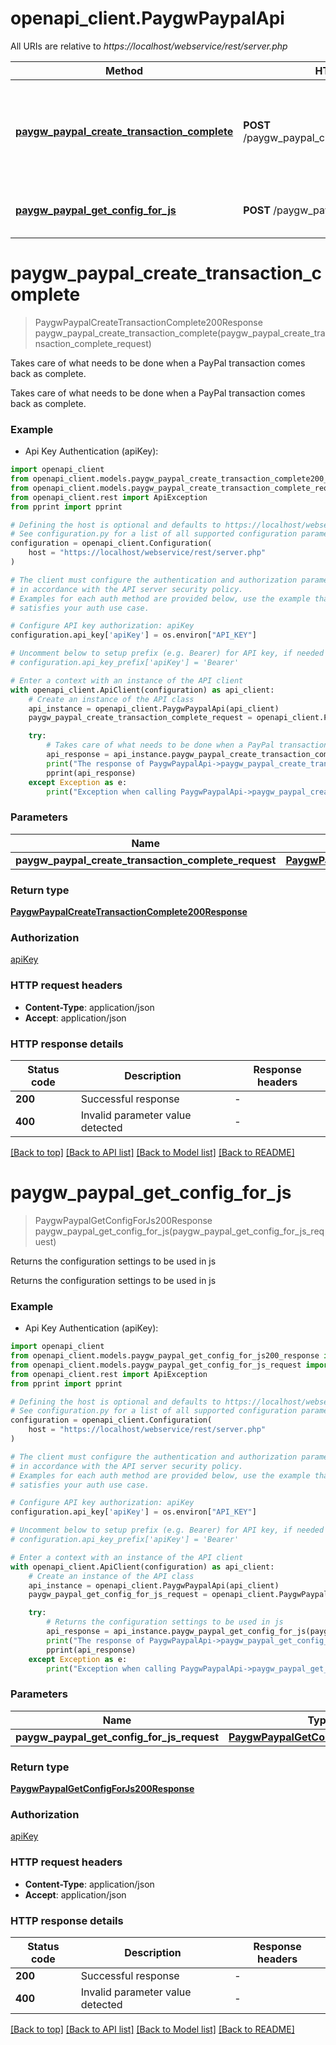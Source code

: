 # openapi_client.PaygwPaypalApi

All URIs are relative to *https://localhost/webservice/rest/server.php*

Method | HTTP request | Description
------------- | ------------- | -------------
[**paygw_paypal_create_transaction_complete**](PaygwPaypalApi.md#paygw_paypal_create_transaction_complete) | **POST** /paygw_paypal_create_transaction_complete | Takes care of what needs to be done when a PayPal transaction comes back as complete.
[**paygw_paypal_get_config_for_js**](PaygwPaypalApi.md#paygw_paypal_get_config_for_js) | **POST** /paygw_paypal_get_config_for_js | Returns the configuration settings to be used in js


# **paygw_paypal_create_transaction_complete**
> PaygwPaypalCreateTransactionComplete200Response paygw_paypal_create_transaction_complete(paygw_paypal_create_transaction_complete_request)

Takes care of what needs to be done when a PayPal transaction comes back as complete.

Takes care of what needs to be done when a PayPal transaction comes back as complete.

### Example

* Api Key Authentication (apiKey):

```python
import openapi_client
from openapi_client.models.paygw_paypal_create_transaction_complete200_response import PaygwPaypalCreateTransactionComplete200Response
from openapi_client.models.paygw_paypal_create_transaction_complete_request import PaygwPaypalCreateTransactionCompleteRequest
from openapi_client.rest import ApiException
from pprint import pprint

# Defining the host is optional and defaults to https://localhost/webservice/rest/server.php
# See configuration.py for a list of all supported configuration parameters.
configuration = openapi_client.Configuration(
    host = "https://localhost/webservice/rest/server.php"
)

# The client must configure the authentication and authorization parameters
# in accordance with the API server security policy.
# Examples for each auth method are provided below, use the example that
# satisfies your auth use case.

# Configure API key authorization: apiKey
configuration.api_key['apiKey'] = os.environ["API_KEY"]

# Uncomment below to setup prefix (e.g. Bearer) for API key, if needed
# configuration.api_key_prefix['apiKey'] = 'Bearer'

# Enter a context with an instance of the API client
with openapi_client.ApiClient(configuration) as api_client:
    # Create an instance of the API class
    api_instance = openapi_client.PaygwPaypalApi(api_client)
    paygw_paypal_create_transaction_complete_request = openapi_client.PaygwPaypalCreateTransactionCompleteRequest() # PaygwPaypalCreateTransactionCompleteRequest | 

    try:
        # Takes care of what needs to be done when a PayPal transaction comes back as complete.
        api_response = api_instance.paygw_paypal_create_transaction_complete(paygw_paypal_create_transaction_complete_request)
        print("The response of PaygwPaypalApi->paygw_paypal_create_transaction_complete:\n")
        pprint(api_response)
    except Exception as e:
        print("Exception when calling PaygwPaypalApi->paygw_paypal_create_transaction_complete: %s\n" % e)
```



### Parameters


Name | Type | Description  | Notes
------------- | ------------- | ------------- | -------------
 **paygw_paypal_create_transaction_complete_request** | [**PaygwPaypalCreateTransactionCompleteRequest**](PaygwPaypalCreateTransactionCompleteRequest.md)|  | 

### Return type

[**PaygwPaypalCreateTransactionComplete200Response**](PaygwPaypalCreateTransactionComplete200Response.md)

### Authorization

[apiKey](../README.md#apiKey)

### HTTP request headers

 - **Content-Type**: application/json
 - **Accept**: application/json

### HTTP response details

| Status code | Description | Response headers |
|-------------|-------------|------------------|
**200** | Successful response |  -  |
**400** | Invalid parameter value detected |  -  |

[[Back to top]](#) [[Back to API list]](../README.md#documentation-for-api-endpoints) [[Back to Model list]](../README.md#documentation-for-models) [[Back to README]](../README.md)

# **paygw_paypal_get_config_for_js**
> PaygwPaypalGetConfigForJs200Response paygw_paypal_get_config_for_js(paygw_paypal_get_config_for_js_request)

Returns the configuration settings to be used in js

Returns the configuration settings to be used in js

### Example

* Api Key Authentication (apiKey):

```python
import openapi_client
from openapi_client.models.paygw_paypal_get_config_for_js200_response import PaygwPaypalGetConfigForJs200Response
from openapi_client.models.paygw_paypal_get_config_for_js_request import PaygwPaypalGetConfigForJsRequest
from openapi_client.rest import ApiException
from pprint import pprint

# Defining the host is optional and defaults to https://localhost/webservice/rest/server.php
# See configuration.py for a list of all supported configuration parameters.
configuration = openapi_client.Configuration(
    host = "https://localhost/webservice/rest/server.php"
)

# The client must configure the authentication and authorization parameters
# in accordance with the API server security policy.
# Examples for each auth method are provided below, use the example that
# satisfies your auth use case.

# Configure API key authorization: apiKey
configuration.api_key['apiKey'] = os.environ["API_KEY"]

# Uncomment below to setup prefix (e.g. Bearer) for API key, if needed
# configuration.api_key_prefix['apiKey'] = 'Bearer'

# Enter a context with an instance of the API client
with openapi_client.ApiClient(configuration) as api_client:
    # Create an instance of the API class
    api_instance = openapi_client.PaygwPaypalApi(api_client)
    paygw_paypal_get_config_for_js_request = openapi_client.PaygwPaypalGetConfigForJsRequest() # PaygwPaypalGetConfigForJsRequest | 

    try:
        # Returns the configuration settings to be used in js
        api_response = api_instance.paygw_paypal_get_config_for_js(paygw_paypal_get_config_for_js_request)
        print("The response of PaygwPaypalApi->paygw_paypal_get_config_for_js:\n")
        pprint(api_response)
    except Exception as e:
        print("Exception when calling PaygwPaypalApi->paygw_paypal_get_config_for_js: %s\n" % e)
```



### Parameters


Name | Type | Description  | Notes
------------- | ------------- | ------------- | -------------
 **paygw_paypal_get_config_for_js_request** | [**PaygwPaypalGetConfigForJsRequest**](PaygwPaypalGetConfigForJsRequest.md)|  | 

### Return type

[**PaygwPaypalGetConfigForJs200Response**](PaygwPaypalGetConfigForJs200Response.md)

### Authorization

[apiKey](../README.md#apiKey)

### HTTP request headers

 - **Content-Type**: application/json
 - **Accept**: application/json

### HTTP response details

| Status code | Description | Response headers |
|-------------|-------------|------------------|
**200** | Successful response |  -  |
**400** | Invalid parameter value detected |  -  |

[[Back to top]](#) [[Back to API list]](../README.md#documentation-for-api-endpoints) [[Back to Model list]](../README.md#documentation-for-models) [[Back to README]](../README.md)

